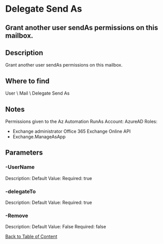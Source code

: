 # Delegate Send As

## Grant another user sendAs permissions on this mailbox.

## Description
Grant another user sendAs permissions on this mailbox.

## Where to find
User \ Mail \ Delegate Send As

## Notes
Permissions given to the Az Automation RunAs Account:
AzureAD Roles:
- Exchange administrator
Office 365 Exchange Online API
- Exchange.ManageAsApp

## Parameters
### -UserName
Description: 
Default Value: 
Required: true

### -delegateTo
Description: 
Default Value: 
Required: true

### -Remove
Description: 
Default Value: False
Required: false


[Back to Table of Content](../../../README.md)

